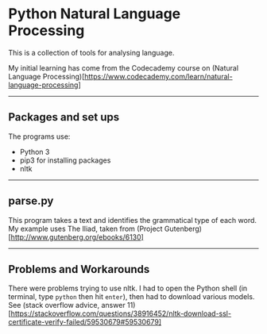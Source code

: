 # Python Natural Language Processing 

This is a collection of tools for analysing language.

My initial learning has come from the Codecademy course on (Natural Language Processing)[https://www.codecademy.com/learn/natural-language-processing]

---

## Packages and set ups
The programs use:
* Python 3
* pip3 for installing packages
* nltk

---

## __parse.py__ 
This program takes a text and identifies the grammatical type of each word. My example uses The Iliad, taken from (Project Gutenberg)[http://www.gutenberg.org/ebooks/6130]

---

## Problems and Workarounds
There were problems trying to use nltk. I had to open the Python shell (in terminal, type `python` then hit `enter`), then had to download various models. See (stack overflow advice, answer 11)[https://stackoverflow.com/questions/38916452/nltk-download-ssl-certificate-verify-failed/59530679#59530679]